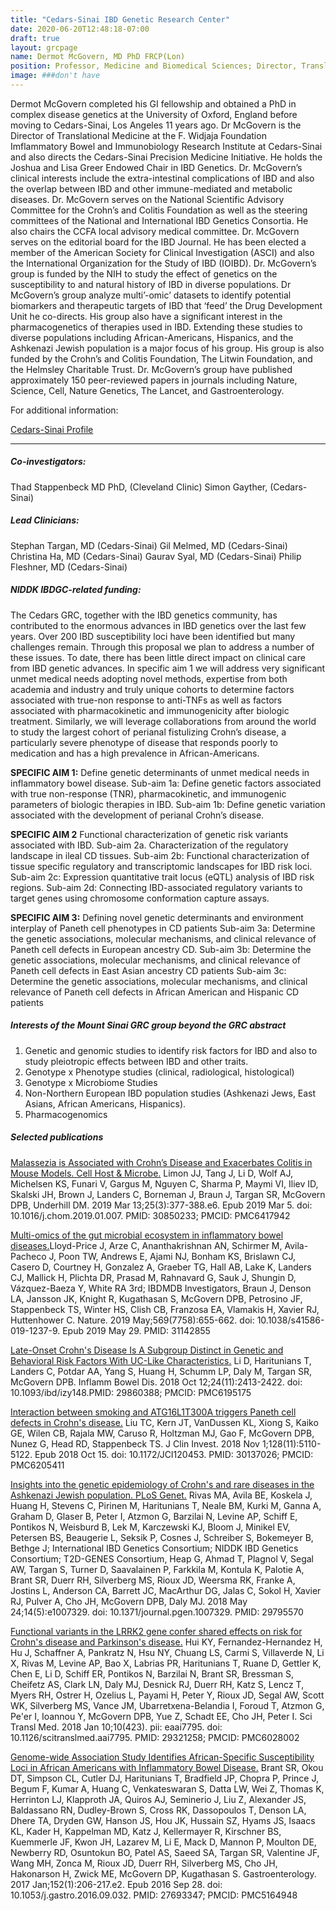 ```yaml
---
title: "Cedars-Sinai IBD Genetic Research Center"
date: 2020-06-20T12:48:18-07:00
draft: true
layout: grcpage
name: Dermot McGovern, MD PhD FRCP(Lon) 
position: Professor, Medicine and Biomedical Sciences; Director, Translational Research in the Inflammatory Bowel and Immunobiology Research Institute
image: ###don't have 
---
```


Dermot McGovern completed his GI fellowship and obtained a PhD in complex disease genetics at the University of Oxford, England before moving to Cedars-Sinai, Los Angeles 11 years ago. Dr McGovern is the Director of Translational Medicine at the F. Widjaja Foundation Imflammatory Bowel and Immunobiology Research Institute at Cedars-Sinai and also directs the Cedars-Sinai Precision Medicine Initiative. He holds the Joshua and Lisa Greer Endowed Chair in IBD Genetics. Dr. McGovern’s clinical interests include the extra-intestinal complications of IBD and also the overlap between IBD and other immune-mediated and metabolic diseases. Dr. McGovern serves on the National Scientific Advisory Committee for the Crohn’s and Colitis Foundation as well as the steering committees of the National and International IBD Genetics Consortia. He also chairs the CCFA local advisory medical committee. Dr. McGovern serves on the editorial board for the IBD Journal. He has been elected a member of the American Society for Clinical Investigation (ASCI) and also the International Organization for the Study of IBD (IOIBD). Dr. McGovern’s group is funded by the NIH to study the effect of genetics on the susceptibility to and natural history of IBD in diverse populations. Dr McGovern’s group analyze multi’-omic’ datasets to identify potential biomarkers and therapeutic targets of IBD that ‘feed’ the Drug Development Unit he co-directs. His group also have a significant interest in the pharmacogenetics of therapies used in IBD. Extending these studies to diverse populations including African-Americans, Hispanics, and the Ashkenazi Jewish population is a major focus of his group. His group is also funded by the Crohn’s and Colitis Foundation, The Litwin Foundation, and the Helmsley Charitable Trust. Dr. McGovern’s group have published approximately 150 peer-reviewed papers in journals including Nature, Science, Cell, Nature Genetics, The Lancet, and Gastroenterology.

For additional information:

[Cedars-Sinai Profile](https;//) 

***

##### Co-investigators:
Thad Stappenbeck MD PhD, (Cleveland Clinic)
Simon Gayther, (Cedars-Sinai)

##### Lead Clinicians:
Stephan Targan, MD (Cedars-Sinai)
Gil Melmed, MD (Cedars-Sinai)
Christina Ha, MD (Cedars-Sinai)
Gaurav Syal, MD (Cedars-Sinai)
Philip Fleshner, MD (Cedars-Sinai)

##### NIDDK IBDGC-related funding:
The Cedars GRC, together with the IBD genetics community, has contributed to the enormous
advances in IBD genetics over the last few years. Over 200 IBD susceptibility loci have been identified
but many challenges remain. Through this proposal we plan to address a number of these issues.
To date, there has been little direct impact on clinical care from IBD genetic advances. In specific aim
1 we will address very significant unmet medical needs adopting novel methods, expertise from both
academia and industry and truly unique cohorts to determine factors associated with true-non response
to anti-TNFs as well as factors associated with pharmacokinetic and immunogenicity after biologic
treatment. Similarly, we will leverage collaborations from around the world to study the largest cohort
of perianal fistulizing Crohn’s disease, a particularly severe phenotype of disease that responds poorly
to medication and has a high prevalence in African-Americans.

**SPECIFIC AIM 1:** Define genetic determinants of unmet medical needs in inflammatory bowel
disease.
Sub-aim 1a: Define genetic factors associated with true non-response (TNR), pharmacokinetic,
and immunogenic parameters of biologic therapies in IBD.
Sub-aim 1b: Define genetic variation associated with the development of perianal Crohn’s
disease.

**SPECIFIC AIM 2** Functional characterization of genetic risk variants associated with IBD.
Sub-aim 2a. Characterization of the regulatory landscape in ileal CD tissues.
Sub-aim 2b: Functional characterization of tissue specific regulatory and transcriptomic
landscapes for IBD risk loci.
Sub-aim 2c: Expression quantitative trait locus (eQTL) analysis of IBD risk regions.
Sub-aim 2d: Connecting IBD-associated regulatory variants to target genes using
chromosome conformation capture assays.

**SPECIFIC AIM 3:** Defining novel genetic determinants and environment interplay of Paneth cell
phenotypes in CD patients
Sub-aim 3a: Determine the genetic associations, molecular mechanisms, and clinical relevance
of Paneth cell defects in European ancestry CD.
Sub-aim 3b: Determine the genetic associations, molecular mechanisms, and clinical relevance
of Paneth cell defects in East Asian ancestry CD patients
Sub-aim 3c: Determine the genetic associations, molecular mechanisms, and clinical relevance
of Paneth cell defects in African American and Hispanic CD patients


##### Interests of the Mount Sinai GRC group beyond the GRC abstract
1. Genetic and genomic studies to identify risk factors for IBD and also to study pleiotropic effects between IBD and other traits.
2. Genotype x Phenotype studies (clinical, radiological, histological)
3. Genotype x Microbiome Studies
4. Non-Northern European IBD population studies (Ashkenazi Jews, East Asians, African Americans, Hispanics).
5. Pharmacogenomics


##### Selected publications
[Malassezia is Associated with Crohn’s Disease and Exacerbates Colitis in Mouse Models. Cell Host & Microbe.](https://) Limon JJ, Tang J, Li D, Wolf AJ, Michelsen KS, Funari V, Gargus M, Nguyen C, Sharma P, Maymi VI, Iliev ID, Skalski JH, Brown J, Landers C, Borneman J, Braun J, Targan SR, McGovern DPB, Underhill DM.  2019 Mar 13;25(3):377-388.e6. Epub 2019 Mar 5. doi: 10.1016/j.chom.2019.01.007. PMID: 30850233; PMCID: PMC6417942

[Multi-omics of the gut microbial ecosystem in inflammatory bowel diseases.](https://)Lloyd-Price J, Arze C, Ananthakrishnan AN, Schirmer M, Avila-Pacheco J, Poon TW, Andrews E, Ajami NJ, Bonham KS, Brislawn CJ, Casero D, Courtney H, Gonzalez A, Graeber TG, Hall AB, Lake K, Landers CJ, Mallick H, Plichta DR, Prasad M, Rahnavard G, Sauk J, Shungin D, Vázquez-Baeza Y, White RA 3rd; IBDMDB Investigators, Braun J, Denson LA, Jansson JK, Knight R, Kugathasan S, McGovern DPB, Petrosino JF, Stappenbeck TS, Winter HS, Clish CB, Franzosa EA, Vlamakis H, Xavier RJ, Huttenhower C. Nature. 2019 May;569(7758):655-662. doi: 10.1038/s41586-019-1237-9. Epub 2019 May 29. PMID: 31142855

[Late-Onset Crohn's Disease Is A Subgroup Distinct in Genetic and Behavioral Risk Factors With UC-Like Characteristics.](https://) Li D, Haritunians T, Landers C, Potdar AA, Yang S, Huang H, Schumm LP, Daly M, Targan SR, McGovern DPB.  Inflamm Bowel Dis. 2018 Oct 12;24(11):2413-2422. doi: 10.1093/ibd/izy148.PMID: 29860388; PMCID: PMC6195175

[Interaction between smoking and ATG16L1T300A triggers Paneth cell defects in Crohn's disease.](https://) Liu TC, Kern JT, VanDussen KL, Xiong S, Kaiko GE, Wilen CB, Rajala MW, Caruso R, Holtzman MJ, Gao F, McGovern DPB, Nunez G, Head RD, Stappenbeck TS. J Clin Invest. 2018 Nov 1;128(11):5110-5122. Epub 2018 Oct 15. doi: 10.1172/JCI120453. PMID: 30137026; PMCID: PMC6205411

[Insights into the genetic epidemiology of Crohn's and rare diseases in the Ashkenazi Jewish population. PLoS Genet.](https://) Rivas MA, Avila BE, Koskela J, Huang H, Stevens C, Pirinen M, Haritunians T, Neale BM, Kurki M, Ganna A, Graham D, Glaser B, Peter I, Atzmon G, Barzilai N, Levine AP, Schiff E, Pontikos N, Weisburd B, Lek M, Karczewski KJ, Bloom J, Minikel EV, Petersen BS, Beaugerie L, Seksik P, Cosnes J, Schreiber S, Bokemeyer B, Bethge J; International IBD Genetics Consortium; NIDDK IBD Genetics Consortium; T2D-GENES Consortium, Heap G, Ahmad T, Plagnol V, Segal AW, Targan S, Turner D, Saavalainen P, Farkkila M, Kontula K, Palotie A, Brant SR, Duerr RH, Silverberg MS, Rioux JD, Weersma RK, Franke A, Jostins L, Anderson CA, Barrett JC, MacArthur DG, Jalas C, Sokol H, Xavier RJ, Pulver A, Cho JH, McGovern DPB, Daly MJ. 2018 May 24;14(5):e1007329. doi: 10.1371/journal.pgen.1007329. PMID: 29795570

[Functional variants in the LRRK2 gene confer shared effects on risk for Crohn's disease and Parkinson's disease.](https://) Hui KY, Fernandez-Hernandez H, Hu J, Schaffner A, Pankratz N, Hsu NY, Chuang LS, Carmi S, Villaverde N, Li X, Rivas M, Levine AP, Bao X, Labrias PR, Haritunians T, Ruane D, Gettler K, Chen E, Li D, Schiff ER, Pontikos N, Barzilai N, Brant SR, Bressman S, Cheifetz AS, Clark LN, Daly MJ, Desnick RJ, Duerr RH, Katz S, Lencz T, Myers RH, Ostrer H, Ozelius L, Payami H, Peter Y, Rioux JD, Segal AW, Scott WK, Silverberg MS, Vance JM, Ubarretxena-Belandia I, Foroud T, Atzmon G, Pe'er I, Ioannou Y, McGovern DPB, Yue Z, Schadt EE, Cho JH, Peter I.  Sci Transl Med. 2018 Jan 10;10(423). pii: eaai7795. doi: 10.1126/scitranslmed.aai7795. PMID: 29321258; PMCID: PMC6028002

[Genome-wide Association Study Identifies African-Specific Susceptibility Loci in African Americans with Inflammatory Bowel Disease.](https://) Brant SR, Okou DT, Simpson CL, Cutler DJ, Haritunians T, Bradfield JP, Chopra P, Prince J, Begum F, Kumar A, Huang C, Venkateswaran S, Datta LW, Wei Z, Thomas K, Herrinton LJ, Klapproth JA, Quiros AJ, Seminerio J, Liu Z, Alexander JS, Baldassano RN, Dudley-Brown S, Cross RK, Dassopoulos T, Denson LA, Dhere TA, Dryden GW, Hanson JS, Hou JK, Hussain SZ, Hyams JS, Isaacs KL, Kader H, Kappelman MD, Katz J, Kellermayer R, Kirschner BS, Kuemmerle JF, Kwon JH, Lazarev M, Li E, Mack D, Mannon P, Moulton DE, Newberry RD, Osuntokun BO, Patel AS, Saeed SA, Targan SR, Valentine JF, Wang MH, Zonca M, Rioux JD, Duerr RH, Silverberg MS, Cho JH, Hakonarson H, Zwick ME, McGovern DP, Kugathasan S. Gastroenterology. 2017 Jan;152(1):206-217.e2. Epub 2016 Sep 28. doi: 10.1053/j.gastro.2016.09.032. PMID: 27693347; PMCID: PMC5164948
